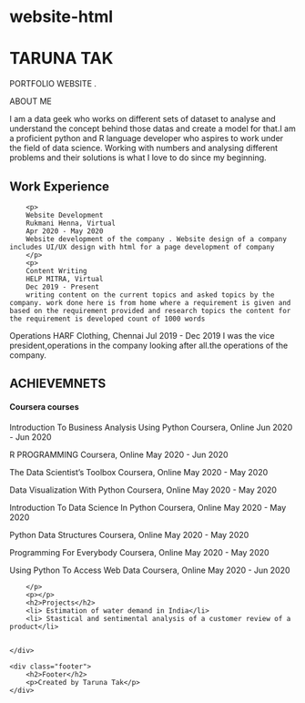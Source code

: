 # website-html
<!DOCTYPE html>
<html lang="en">
<head>
    <title>PORTFOLIO WEBSITE</title>
    <link rel="stylesheet" type="text/css" href="css/StyleSheet1.css">
    <meta charset="UTF-8">
    <meta name="viewport" content="width=device-width, initial-scale=1">
    
</head>
<body>
    <div class="header">
        <h1>TARUNA TAK</h1>
        <p>PORTFOLIO WEBSITE .</p>
    </div>
    <div class="row">
        <div class="side">
            <p>ABOUT ME</p>
            <p>I am a data geek who works on different sets of dataset to analyse and understand the concept behind those datas and create a model for that.I am a proficient python and R language developer who aspires to work under the field of data science. Working with numbers and analysing different problems and their solutions is what I love to do since my beginning.</p>
        </div>
        </div>
    <div class="main">
        <h2>Work Experience</h2>

        <p>
        Website Development
        Rukmani Henna, Virtual
        Apr 2020 - May 2020
        Website development of the company . Website design of a company includes UI/UX design with html for a page development of company
        </p>
        <p>
        Content Writing
        HELP MITRA, Virtual
        Dec 2019 - Present
        writing content on the current topics and asked topics by the company. work done here is from home where a requirement is given and based on the requirement provided and research topics the content for the requirement is developed count of 1000 words
</p>
        <p>
        Operations
        HARF Clothing, Chennai
        Jul 2019 - Dec 2019
        I was the vice president,operations in the company looking after all.the operations of the company.
            </p>
       <p></p>
        <h2>ACHIEVEMNETS</h2>
        <h4>Coursera courses</h4>
        <p>
            Introduction To Business Analysis Using Python
            Coursera, Online
            Jun 2020 - Jun 2020
        </p>
        <p>
            R PROGRAMMING
            Coursera, Online
            May 2020 - Jun 2020
        </p>
        <p>
            The Data Scientist’s Toolbox
            Coursera, Online
            May 2020 - May 2020
        </p>
        <p>
            Data Visualization With Python
            Coursera, Online
            May 2020 - May 2020
        </p>
        <p>
            Introduction To Data Science In Python
            Coursera, Online
            May 2020 - May 2020
        </p>
        <p>
            Python Data Structures
            Coursera, Online
            May 2020 - May 2020
        </p>
        <p>
            Programming For Everybody
            Coursera, Online
            May 2020 - May 2020
        </p>
        <p>
            Using Python To Access Web Data
            Coursera, Online
            May 2020 - Jun 2020

        </p>
        <p></p>
        <h2>Projects</h2>
        <li> Estimation of water demand in India</li>
        <li> Stastical and sentimental analysis of a customer review of a product</li>


    </div>
    
    <div class="footer">
        <h2>Footer</h2>
        <p>Created by Taruna Tak</p>
    </div>

</body>
</html>
